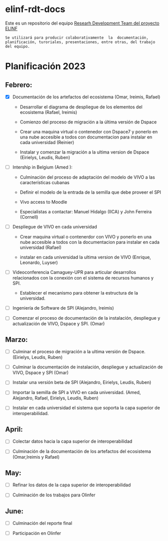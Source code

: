 # elinf-rdt-docs

Este es un repositorio del equipo [Researh Development Team del proyecto ELINF](https://moodle.vlired.cu/course/view.php?id=11)

    Se utilizará para producir colaborativamente  la  documentación, planificación, turoriales, presentaciones, entre otras, del trabajo del equipo.  

# Planificación 2023 

## Febrero:

- [x] Documentación de los artefactos del ecosistema (Omar, Ireimis, Rafael)

    - Desarrollar el diagrama de despliegue de los elementos del ecosistema (Rafael, Ireimis)

    - Comienzo del proceso de migración a la última versión de Dspace

    - Crear una maquina virtual o contenedor con Dspace7 y ponerlo en una nube accesible a todos con documentacion para instalar en cada universidad (Reinier)

    - Instalar y comenzar la migración a la ultima version de Dspace (Eirielys, Leudis, Ruben)

- [ ] Intership in Belgium (Amed ):

    - Culminación del proceso de adaptación del modelo de VIVO a las características cubanas 

    - Definir el modelo de la entrada de la semilla que debe proveer el SPI

    - Vivo access to Moodle

    - Especialistas a contactar: Manuel Hidalgo (IICA) y John Ferreira (Cornell)

- [ ] Despliegue de VIVO en cada universidad

    - Crear maquina virtual o contenerdor con VIVO y ponerlo en una nube accesible a todos con la documentacion para instalar en cada universidad (Rafael)

    - instalar en cada universidad la ultima version de VIVO (Enrique, Leonardo, Luyser)

- [ ] Videoconferencia Camaguey-UPR para articular desarrollos relacionados con la conexión con el sistema de recursos humanos y SPI.

    - Establecer el mecanismo para obtener la estructura de la universidad.

- [ ] Ingeniería de Software de SPI (Alejandro, Ireimis)

- [ ] Comenzar el proceso de documentación de la instalación, despliegue y actualización de VIVO, Dspace y SPI. (Omar)

## Marzo:
- [ ] Culminar el proceso de migración a la ultima versión de Dspace. (Eirielys, Leudis, Ruben) 

- [ ] Culminar la documentación de instalación, despliegue y actualización de VIVO, Dspace y SPI (Omar)

- [ ] Instalar una versión beta de SPI  (Alejandro, Eirielys, Leudis, Ruben)

- [ ] Importar la semilla de SPI a VIVO en cada universidad. (Amed, Alejandro, Rafael, Eirielys, Leudis, Ruben)

- [ ] Instalar en cada universidad el sistema que soporta la capa superior de interoperabilidad.

## April:

- [ ] Colectar datos hacia la capa superior de interoperabilidad

- [ ] Culminación de la documentación de los artefactos del ecosistema (Omar,Ireimis y Rafael) 

## May:

- [ ] Refinar los datos de la capa superior de interoperabilidad 

- [ ] Culminación de los trabajos para Olinfer
## June:

- [ ] Culminación del reporte final

- [ ] Participación en Olinfer
